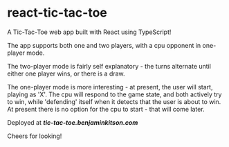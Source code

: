 # react-tic-tac-toe

A Tic-Tac-Toe web app built with React using TypeScript!

The app supports both one and two players, with a cpu opponent in one-player mode.

The two-player mode is fairly self explanatory - the turns alternate until either one player wins, or there is a draw.

The one-player mode is more interesting - at present, the user will start, playing as 'X'. The cpu will respond to the game state, and both actively try to win, while 'defending' itself when it detects that the user is about to win. At present there is no option for the cpu to start - that will come later.

Deployed at ***tic-tac-toe.benjaminkitson.com***

Cheers for looking!
